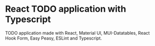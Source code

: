 # React TODO application with Typescript

TODO application made with React, Material UI, MUI-Datatables, React Hook Form, Easy Peasy, ESLint and Typescript.  
